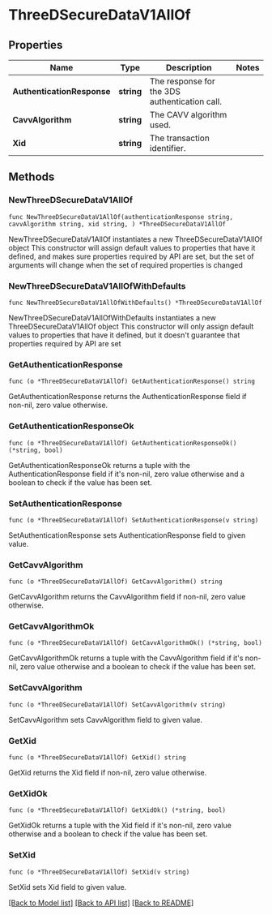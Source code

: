 # ThreeDSecureDataV1AllOf

## Properties

Name | Type | Description | Notes
------------ | ------------- | ------------- | -------------
**AuthenticationResponse** | **string** | The response for the 3DS authentication call. | 
**CavvAlgorithm** | **string** | The CAVV algorithm used. | 
**Xid** | **string** | The transaction identifier. | 

## Methods

### NewThreeDSecureDataV1AllOf

`func NewThreeDSecureDataV1AllOf(authenticationResponse string, cavvAlgorithm string, xid string, ) *ThreeDSecureDataV1AllOf`

NewThreeDSecureDataV1AllOf instantiates a new ThreeDSecureDataV1AllOf object
This constructor will assign default values to properties that have it defined,
and makes sure properties required by API are set, but the set of arguments
will change when the set of required properties is changed

### NewThreeDSecureDataV1AllOfWithDefaults

`func NewThreeDSecureDataV1AllOfWithDefaults() *ThreeDSecureDataV1AllOf`

NewThreeDSecureDataV1AllOfWithDefaults instantiates a new ThreeDSecureDataV1AllOf object
This constructor will only assign default values to properties that have it defined,
but it doesn't guarantee that properties required by API are set

### GetAuthenticationResponse

`func (o *ThreeDSecureDataV1AllOf) GetAuthenticationResponse() string`

GetAuthenticationResponse returns the AuthenticationResponse field if non-nil, zero value otherwise.

### GetAuthenticationResponseOk

`func (o *ThreeDSecureDataV1AllOf) GetAuthenticationResponseOk() (*string, bool)`

GetAuthenticationResponseOk returns a tuple with the AuthenticationResponse field if it's non-nil, zero value otherwise
and a boolean to check if the value has been set.

### SetAuthenticationResponse

`func (o *ThreeDSecureDataV1AllOf) SetAuthenticationResponse(v string)`

SetAuthenticationResponse sets AuthenticationResponse field to given value.


### GetCavvAlgorithm

`func (o *ThreeDSecureDataV1AllOf) GetCavvAlgorithm() string`

GetCavvAlgorithm returns the CavvAlgorithm field if non-nil, zero value otherwise.

### GetCavvAlgorithmOk

`func (o *ThreeDSecureDataV1AllOf) GetCavvAlgorithmOk() (*string, bool)`

GetCavvAlgorithmOk returns a tuple with the CavvAlgorithm field if it's non-nil, zero value otherwise
and a boolean to check if the value has been set.

### SetCavvAlgorithm

`func (o *ThreeDSecureDataV1AllOf) SetCavvAlgorithm(v string)`

SetCavvAlgorithm sets CavvAlgorithm field to given value.


### GetXid

`func (o *ThreeDSecureDataV1AllOf) GetXid() string`

GetXid returns the Xid field if non-nil, zero value otherwise.

### GetXidOk

`func (o *ThreeDSecureDataV1AllOf) GetXidOk() (*string, bool)`

GetXidOk returns a tuple with the Xid field if it's non-nil, zero value otherwise
and a boolean to check if the value has been set.

### SetXid

`func (o *ThreeDSecureDataV1AllOf) SetXid(v string)`

SetXid sets Xid field to given value.



[[Back to Model list]](../README.md#documentation-for-models) [[Back to API list]](../README.md#documentation-for-api-endpoints) [[Back to README]](../README.md)


